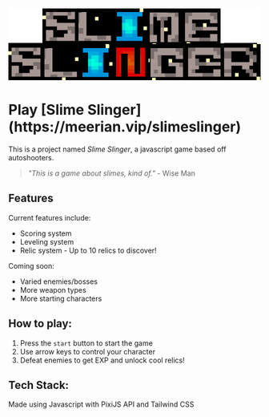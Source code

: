 ![Game Logo](/images/logo.png)
<h1>
Play [Slime Slinger](https://meerian.vip/slimeslinger)
</h1>

This is a project named _Slime Slinger_, a javascript game based off autoshooters. 

>_"This is a game about slimes, kind of."_ - Wise Man

## Features
Current features include:
* Scoring system
* Leveling system
* Relic system - Up to 10 relics to discover!

Coming soon:
* Varied enemies/bosses
* More weapon types
* More starting characters

## How to play:
1. Press the `start` button to start the game
1. Use arrow keys to control your character
1. Defeat enemies to get EXP and unlock cool relics!


## Tech Stack:
Made using Javascript with PixiJS API and Tailwind CSS
